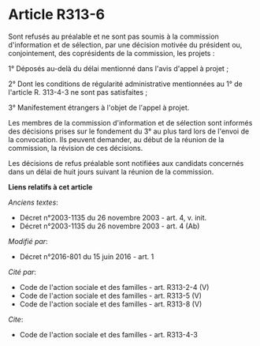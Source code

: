 # Article R313-6

Sont refusés au préalable et ne sont pas soumis à la commission d'information et de sélection, par une décision motivée du
président ou, conjointement, des coprésidents de la commission, les projets : 

1° Déposés au-delà du délai mentionné dans l'avis d'appel à projet ; 

2° Dont les conditions de régularité administrative mentionnées au 1° de l'article R. 313-4-3 ne sont pas satisfaites ; 

3° Manifestement étrangers à l'objet de l'appel à projet. 

Les membres de la commission d'information et de sélection sont informés des décisions prises sur le fondement du 3° au plus
tard lors de l'envoi de la convocation. Ils peuvent demander, au début de la réunion de la commission, la révision de ces
décisions. 

Les décisions de refus préalable sont notifiées aux candidats concernés dans un délai de huit jours suivant la réunion de la
commission.

**Liens relatifs à cet article**

_Anciens textes_:

  - Décret n°2003-1135 du 26 novembre 2003 - art. 4, v. init.
  - Décret n°2003-1135 du 26 novembre 2003 - art. 4 (Ab)

_Modifié par_:

  - Décret n°2016-801 du 15 juin 2016 - art. 1

_Cité par_:

  - Code de l'action sociale et des familles - art. R313-2-4 (V)
  - Code de l'action sociale et des familles - art. R313-5 (V)
  - Code de l'action sociale et des familles - art. R313-8 (V)

_Cite_:

  - Code de l'action sociale et des familles - art. R313-4-3
